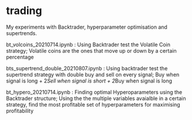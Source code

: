 # trading
My experiments with Backtrader, hyperparameter optimisation and supertrends.

bt_volcoins_20210714.ipynb :
  Using Backtrader test the Volatile Coin strategy; 
    Volatile coins are the ones that move up or down by a certain percentage

bts_supertrend_double_20210807.ipynb :
  Using backtrader test the supertrend strategy with double buy and sell on every signal; 
    Buy when signal is long + 2*Sell when signal is short + 2*Buy when signal is long  

bt_hypero_20210714.ipynb :
  Finding optimal Hyperoparameters using the Backtrader structure; 
    Using the the multiple variables avaialble in a certain strategy, find the most profitable set of hyperparameters for maximising profitability 


